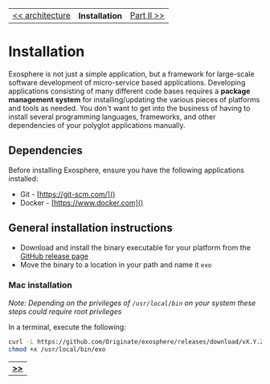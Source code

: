<table>
  <tr>
    <td><a href="02_architecture.md">&lt;&lt; architecture</a></td>
    <th>Installation</th>
    <td><a href="../part_2/readme.md">Part II &gt;&gt;</a></td>
  </tr>
</table>


# Installation

Exosphere is not just a simple application,
but a framework for large-scale software development of micro-service based applications.
Developing applications consisting of many different code bases requires
a __package management system__ for installing/updating the various pieces of platforms and tools as needed.
  You don't want to get into the business of having to install several programming languages,
  frameworks, and other dependencies of your polyglot applications manually.

## Dependencies

Before installing Exosphere, ensure you have the following applications installed:
 * Git - [https://git-scm.com/]()
 * Docker - [https://www.docker.com]()

## General installation instructions

* Download and install the binary executable for your platform from the 
[GitHub release page](https://github.com/Originate/exosphere/releases/latest)
* Move the binary to a location in your path and name it `exo`

### Mac installation

_Note: Depending on the privileges of `/usr/local/bin` on your system these steps could require root privileges_

In a terminal, execute the following:
```bash
curl -L https://github.com/Originate/exosphere/releases/download/vX.Y.Z/exo-darwin-amd64 >/usr/local/bin/exo
chmod +x /usr/local/bin/exo
```

<table>
  <tr>
    <td><a href="../part_2/readme.md"><b>&gt;&gt;</b></td>
  </tr>
</table>
